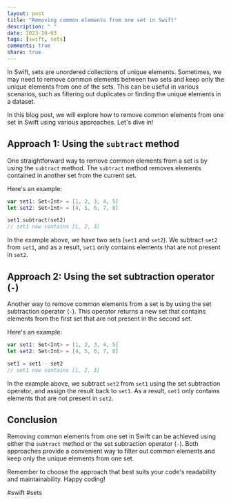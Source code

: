 ```yaml
---
layout: post
title: "Removing common elements from one set in Swift"
description: " "
date: 2023-10-03
tags: [swift, sets]
comments: true
share: true
---
```


In Swift, sets are unordered collections of unique elements. Sometimes, we may need to remove common elements between two sets and keep only the unique elements from one of the sets. This can be useful in various scenarios, such as filtering out duplicates or finding the unique elements in a dataset.

In this blog post, we will explore how to remove common elements from one set in Swift using various approaches. Let's dive in!

## Approach 1: Using the `subtract` method

One straightforward way to remove common elements from a set is by using the `subtract` method. The `subtract` method removes elements contained in another set from the current set.

Here's an example:

```swift
var set1: Set<Int> = [1, 2, 3, 4, 5]
let set2: Set<Int> = [4, 5, 6, 7, 8]

set1.subtract(set2)
// set1 now contains [1, 2, 3]
```

In the example above, we have two sets (`set1` and `set2`). We subtract `set2` from `set1`, and as a result, `set1` only contains elements that are not present in `set2`.

## Approach 2: Using the set subtraction operator (`-`)

Another way to remove common elements from a set is by using the set subtraction operator (`-`). This operator returns a new set that contains elements from the first set that are not present in the second set.

Here's an example:

```swift
var set1: Set<Int> = [1, 2, 3, 4, 5]
let set2: Set<Int> = [4, 5, 6, 7, 8]

set1 = set1 - set2
// set1 now contains [1, 2, 3]
```

In the example above, we subtract `set2` from `set1` using the set subtraction operator, and assign the result back to `set1`. As a result, `set1` only contains elements that are not present in `set2`.

## Conclusion

Removing common elements from one set in Swift can be achieved using either the `subtract` method or the set subtraction operator (`-`). Both approaches provide a convenient way to filter out common elements and keep only the unique elements from one set.

Remember to choose the approach that best suits your code's readability and maintainability. Happy coding!

#swift #sets